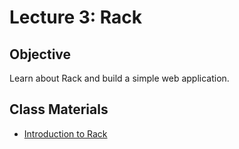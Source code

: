 Lecture 3: Rack
===============

Objective
---------

Learn about Rack and build a simple web application.

Class Materials
---------------

* [Introduction to Rack](6-rack-basics.md)

